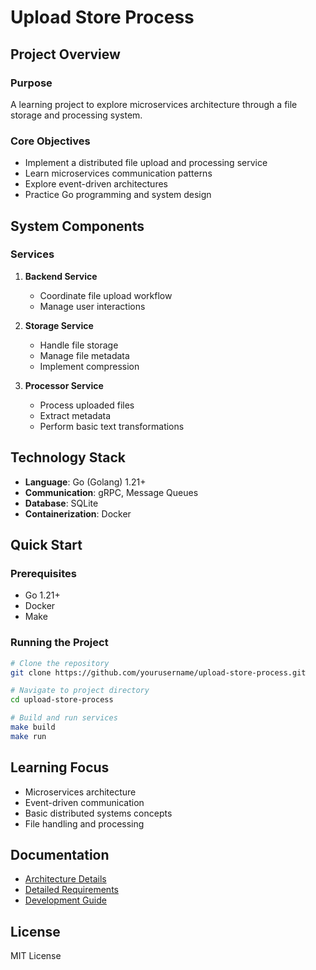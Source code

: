 # Upload Store Process

## Project Overview

### Purpose
A learning project to explore microservices architecture through a file storage and processing system.

### Core Objectives
- Implement a distributed file upload and processing service
- Learn microservices communication patterns
- Explore event-driven architectures
- Practice Go programming and system design

## System Components

### Services
1. **Backend Service**
   - Coordinate file upload workflow
   - Manage user interactions

2. **Storage Service**
   - Handle file storage
   - Manage file metadata
   - Implement compression

3. **Processor Service**
   - Process uploaded files
   - Extract metadata
   - Perform basic text transformations

## Technology Stack

- **Language**: Go (Golang) 1.21+
- **Communication**: gRPC, Message Queues
- **Database**: SQLite
- **Containerization**: Docker

## Quick Start

### Prerequisites
- Go 1.21+
- Docker
- Make

### Running the Project
```bash
# Clone the repository
git clone https://github.com/yourusername/upload-store-process.git

# Navigate to project directory
cd upload-store-process

# Build and run services
make build
make run
```

## Learning Focus

- Microservices architecture
- Event-driven communication
- Basic distributed systems concepts
- File handling and processing

## Documentation

- [Architecture Details](docs/ARCHITECTURE.md)
- [Detailed Requirements](docs/REQUIREMENTS.md)
- [Development Guide](docs/DEVELOPMENT.md)

## License

MIT License
